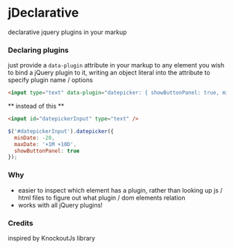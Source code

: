 jDeclarative
============

declarative jquery plugins in your markup

### Declaring plugins

just provide a `data-plugin` attribute in your markup to any element you wish to bind a jQuery plugin to it, writing an object literal into the attribute to specify plugin name / options

```html
<input type="text" data-plugin="datepicker: { showButtonPanel: true, minDate: -20, maxDate: '+1M +10D' }" />
```

** instead of this **
```html
<input id="datepickerInput" type="text" />
```

```js
$('#datepickerInput').datepicker({
  minDate: -20, 
  maxDate: '+1M +10D',
  showButtonPanel: true
});
```

### Why 

- easier to inspect which element has a plugin, rather than looking up js / html files to figure out what plugin / dom elements relation
- works with all jQuery plugins!


### Credits

inspired by KnockoutJs library
